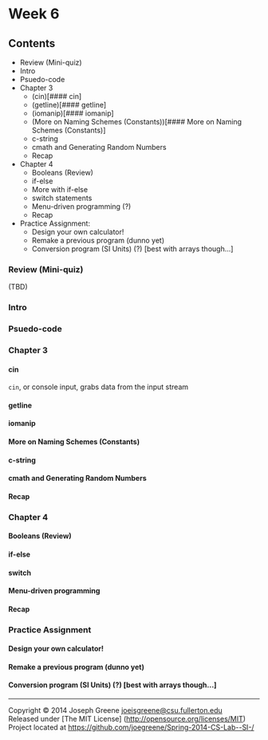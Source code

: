 # Week 6

## Contents
- Review (Mini-quiz)
- Intro
- Psuedo-code
- Chapter 3
	- (cin)[#### cin]
	- (getline)[#### getline]
	- (iomanip)[#### iomanip]
	- (More on Naming Schemes (Constants))[#### More on Naming Schemes (Constants)]
	- c-string
	- cmath and Generating Random Numbers
	- Recap
- Chapter 4
	- Booleans (Review)
	- if-else
	- More with if-else
	- switch statements
	- Menu-driven programming (?)
	- Recap
- Practice Assignment:
	- Design your own calculator!
	- Remake a previous program (dunno yet)
	- Conversion program (SI Units) (?) [best with arrays though...]

### Review (Mini-quiz)
(TBD)
### Intro
### Psuedo-code
  
### Chapter 3
#### cin
`cin`, or console input, grabs data from the input stream
#### getline
#### iomanip
#### More on Naming Schemes (Constants)
#### c-string
#### cmath and Generating Random Numbers
#### Recap
### Chapter 4
#### Booleans (Review)
#### if-else
#### switch
#### Menu-driven programming
#### Recap
### Practice Assignment
#### Design your own calculator!
#### Remake a previous program (dunno yet)
#### Conversion program (SI Units) (?) [best with arrays though...]

-------------------------------------------------------------------------------

Copyright &copy; 2014 Joseph Greene <joeisgreene@csu.fullerton.edu>  
Released under [The MIT License] (http://opensource.org/licenses/MIT)  
Project located at <https://github.com/joegreene/Spring-2014-CS-Lab--SI-/>

